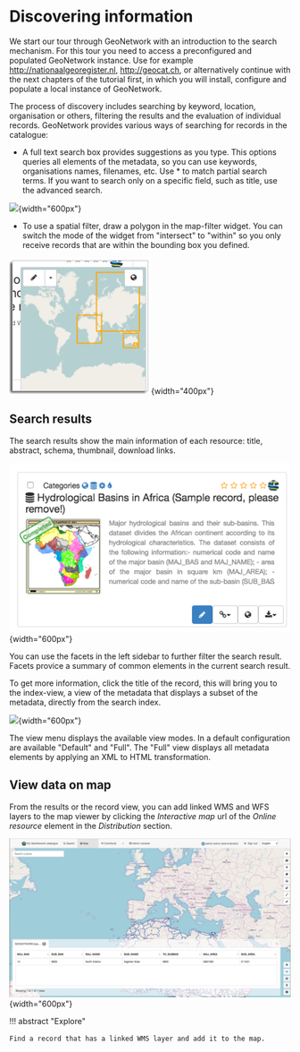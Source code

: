 # Discovering information

We start our tour through GeoNetwork with an introduction to the search mechanism. For this tour you need to access a preconfigured and populated GeoNetwork instance. Use for example <http://nationaalgeoregister.nl>, <http://geocat.ch>, or alternatively continue with the next chapters of the tutorial first, in which you will install, configure and populate a local instance of GeoNetwork.

The process of discovery includes searching by keyword, location, organisation or others, filtering the results and the evaluation of individual records. GeoNetwork provides various ways of searching for records in the catalogue:

-   A full text search box provides suggestions as you type. This options queries all elements of the metadata, so you can use keywords, organisations names, filenames, etc. Use * to match partial search terms. If you want to search only on a specific field, such as title, use the advanced search.

![](img/full-text.ru.png){width="600px"}

-   To use a spatial filter, draw a polygon in the map-filter widget. You can switch the mode of the widget from "intersect" to "within" so you only receive records that are within the bounding box you defined.

![](img/spatial-filter.png){width="400px"}

## Search results

The search results show the main information of each resource: title, abstract, schema, thumbnail, download links.

![](img/a-result.png){width="600px"}

You can use the facets in the left sidebar to further filter the search result. Facets provice a summary of common elements in the current search result.

To get more information, click the title of the record, this will bring you to the index-view, a view of the metadata that displays a subset of the metadata, directly from the search index.

![](img/a-record.ru.png){width="600px"}

The view menu displays the available view modes. In a default configuration are available "Default" and "Full". The "Full" view displays all metadata elements by applying an XML to HTML transformation.

## View data on map

From the results or the record view, you can add linked WMS and WFS layers to the map viewer by clicking the *Interactive map* url of the *Online resource* element in the *Distribution* section.

![](img/map-africa-basin.png){width="600px"}

!!! abstract "Explore"

    Find a record that has a linked WMS layer and add it to the map.

